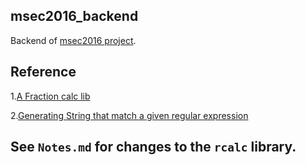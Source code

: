## msec2016_backend

Backend of [msec2016 project](https://miaodx.github.io/msec2016/).

## Reference

1.[A Fraction calc lib](https://github.com/MightyPork/rcalc)

2.[Generating String that match a given regular expression](https://github.com/mifmif/Generex)


## See `Notes.md` for changes to the `rcalc` library.


